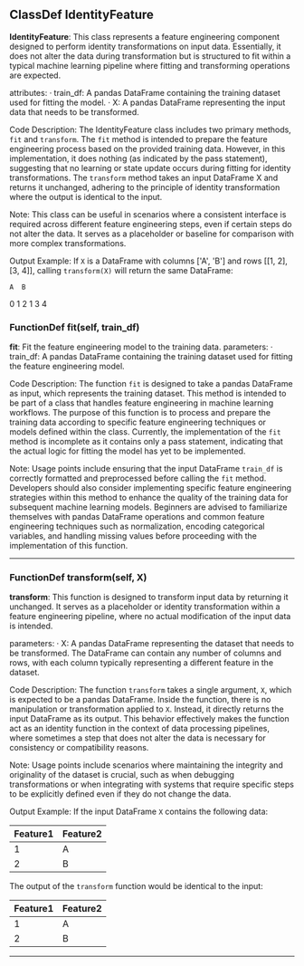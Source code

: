 ## ClassDef IdentityFeature
**IdentityFeature**: This class represents a feature engineering component designed to perform identity transformations on input data. Essentially, it does not alter the data during transformation but is structured to fit within a typical machine learning pipeline where fitting and transforming operations are expected.

attributes:
· train_df: A pandas DataFrame containing the training dataset used for fitting the model.
· X: A pandas DataFrame representing the input data that needs to be transformed.

Code Description: The IdentityFeature class includes two primary methods, `fit` and `transform`. The `fit` method is intended to prepare the feature engineering process based on the provided training data. However, in this implementation, it does nothing (as indicated by the pass statement), suggesting that no learning or state update occurs during fitting for identity transformations. The `transform` method takes an input DataFrame X and returns it unchanged, adhering to the principle of identity transformation where the output is identical to the input.

Note: This class can be useful in scenarios where a consistent interface is required across different feature engineering steps, even if certain steps do not alter the data. It serves as a placeholder or baseline for comparison with more complex transformations.

Output Example: If `X` is a DataFrame with columns ['A', 'B'] and rows [[1, 2], [3, 4]], calling `transform(X)` will return the same DataFrame:

    A  B
0   1  2
1   3  4
### FunctionDef fit(self, train_df)
**fit**: Fit the feature engineering model to the training data.
parameters:
· train_df: A pandas DataFrame containing the training dataset used for fitting the feature engineering model.

Code Description: The function `fit` is designed to take a pandas DataFrame as input, which represents the training dataset. This method is intended to be part of a class that handles feature engineering in machine learning workflows. The purpose of this function is to process and prepare the training data according to specific feature engineering techniques or models defined within the class. Currently, the implementation of the `fit` method is incomplete as it contains only a pass statement, indicating that the actual logic for fitting the model has yet to be implemented.

Note: Usage points include ensuring that the input DataFrame `train_df` is correctly formatted and preprocessed before calling the `fit` method. Developers should also consider implementing specific feature engineering strategies within this method to enhance the quality of the training data for subsequent machine learning models. Beginners are advised to familiarize themselves with pandas DataFrame operations and common feature engineering techniques such as normalization, encoding categorical variables, and handling missing values before proceeding with the implementation of this function.
***
### FunctionDef transform(self, X)
**transform**: This function is designed to transform input data by returning it unchanged. It serves as a placeholder or identity transformation within a feature engineering pipeline, where no actual modification of the input data is intended.

parameters:
· X: A pandas DataFrame representing the dataset that needs to be transformed. The DataFrame can contain any number of columns and rows, with each column typically representing a different feature in the dataset.

Code Description: The function `transform` takes a single argument, `X`, which is expected to be a pandas DataFrame. Inside the function, there is no manipulation or transformation applied to `X`. Instead, it directly returns the input DataFrame as its output. This behavior effectively makes the function act as an identity function in the context of data processing pipelines, where sometimes a step that does not alter the data is necessary for consistency or compatibility reasons.

Note: Usage points include scenarios where maintaining the integrity and originality of the dataset is crucial, such as when debugging transformations or when integrating with systems that require specific steps to be explicitly defined even if they do not change the data.

Output Example: If the input DataFrame `X` contains the following data:

| Feature1 | Feature2 |
|----------|----------|
| 1        | A        |
| 2        | B        |

The output of the `transform` function would be identical to the input:

| Feature1 | Feature2 |
|----------|----------|
| 1        | A        |
| 2        | B        |
***

